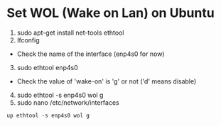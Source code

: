 # Set WOL (Wake on Lan) on Ubuntu

1. sudo apt-get install net-tools ethtool
2. lfconfig
- Check the name of the interface (enp4s0 for now)
3. sudo ethtool enp4s0
- Check the value of 'wake-on' is 'g' or not ('d' means disable)
4. sudo ethtool -s enp4s0 wol g
5. sudo nano /etc/network/interfaces
```
up ethtool -s enp4s0 wol g
```
